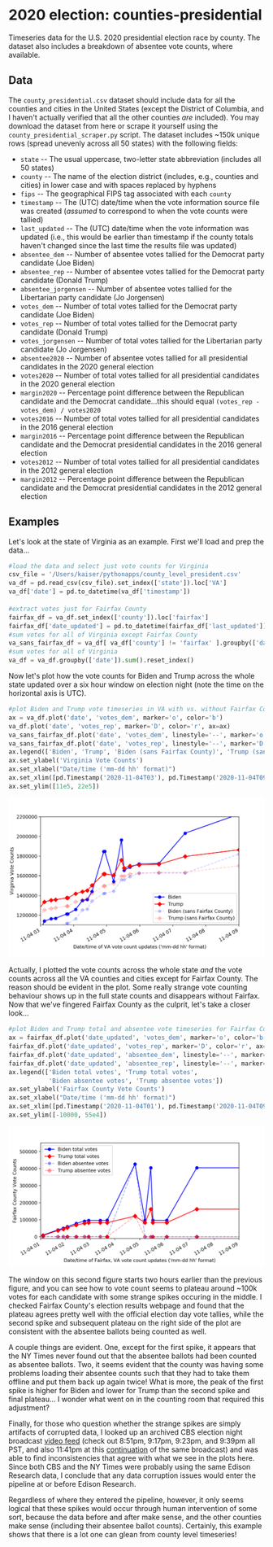 # 2020 election: counties-presidential

Timeseries data for the U.S. 2020 presidential election race by county.  The dataset also includes a breakdown of absentee vote counts, where available.

## Data

The `county_presidential.csv` dataset should include data for all the counties and cities in the United States (except the District of Columbia, and I haven't actually verified that all the other counties *are* included).  You may download the dataset from here or scrape it yourself using the `county_presidential_scraper.py` script.  The dataset includes ~150k unique rows (spread unevenly across all 50 states) with the following fields:

 * `state`              -- The usual uppercase, two-letter state abbreviation (includes all 50 states)
 * `county`             -- The name of the election district (includes, e.g., counties and cities) in lower case and with spaces replaced by hyphens
 * `fips`               -- The geographical FIPS tag associated with each `county`
 * `timestamp`          -- The (UTC) date/time when the vote information source file was created (*assumed* to correspond to when the vote counts were tallied)
 * `last_updated`       -- The (UTC) date/time when the vote information was updated (i.e., this would be earlier than timestamp if the county totals haven't changed since the last time the results file was updated)
 * `absentee_dem`       -- Number of absentee votes tallied for the Democrat party candidate (Joe Biden) 
 * `absentee_rep`       -- Number of absentee votes tallied for the Democrat party candidate (Donald Trump) 
 * `absentee_jorgensen` -- Number of absentee votes tallied for the Libertarian party candidate (Jo Jorgensen) 
 * `votes_dem`          -- Number of total votes tallied for the Democrat party candidate (Joe Biden) 
 * `votes_rep`          -- Number of total votes tallied for the Democrat party candidate (Donald Trump) 
 * `votes_jorgensen`    -- Number of total votes tallied for the Libertarian party candidate (Jo Jorgensen) 
 * `absentee2020`       -- Number of absentee votes tallied for all presidential candidates in the 2020 general election
 * `votes2020`          -- Number of total votes tallied for all presidential candidates in the 2020 general election
 * `margin2020`         -- Percentage point difference between the Republican candidate and the Democrat candidate...this should equal `(votes_rep - votes_dem) / votes2020`
 * `votes2016`          -- Number of total votes tallied for all presidential candidates in the 2016 general election 
 * `margin2016`         -- Percentage point difference between the Republican candidate and the Democrat presidential candidates in the 2016 general election
 * `votes2012`          -- Number of total votes tallied for all presidential candidates in the 2012 general election 
 * `margin2012`         -- Percentage point difference between the Republican candidate and the Democrat presidential candidates in the 2012 general election

## Examples

Let's look at the state of Virginia as an example.  First we'll load and prep the data...

```Python
#load the data and select just vote counts for Virginia
csv_file = '/Users/kaiser/pythonapps/county_level_president.csv'
va_df = pd.read_csv(csv_file).set_index(['state']).loc['VA']
va_df['date'] = pd.to_datetime(va_df['timestamp'])

#extract votes just for Fairfax County
fairfax_df = va_df.set_index(['county']).loc['fairfax']
fairfax_df['date_updated'] = pd.to_datetime(fairfax_df['last_updated'])
#sum votes for all of Virginia except Fairfax County
va_sans_fairfax_df = va_df[ va_df['county'] != 'fairfax' ].groupby(['date']).sum().reset_index()
#sum votes for all of Virginia
va_df = va_df.groupby(['date']).sum().reset_index()
```

Now let's plot how the vote counts for Biden and Trump across the whole state updated over a six hour window on election night (note the time on the horizontal axis is UTC).

```Python
#plot Biden and Trump vote timeseries in VA with vs. without Fairfax County
ax = va_df.plot('date', 'votes_dem', marker='o', color='b')
va_df.plot('date', 'votes_rep', marker='D', color='r', ax=ax)
va_sans_fairfax_df.plot('date', 'votes_dem', linestyle='--', marker='o', color='b', alpha=0.2, ax=ax)
va_sans_fairfax_df.plot('date', 'votes_rep', linestyle='--', marker='D', color='r', alpha=0.2, ax=ax)
ax.legend(['Biden', 'Trump', 'Biden (sans Fairfax County)', 'Trump (sans Fairfax County)'])
ax.set_ylabel('Virginia Vote Counts')
ax.set_xlabel("Date/time ('mm-dd hh' format)")
ax.set_xlim([pd.Timestamp('2020-11-04T03'), pd.Timestamp('2020-11-04T09')])
ax.set_ylim([11e5, 22e5])
```
![](./example_fig3.png)

Actually, I plotted the vote counts across the whole state *and* the vote counts across all the VA counties and cities except for Fairfax County.  The reason should be evident in the plot.  Some really strange vote counting behaviour shows up in the full state counts and disappears without Fairfax.  Now that we've fingered Fairfax County as the culprit, let's take a closer look...

```Python
#plot Biden and Trump total and absentee vote timeseries for Fairfax County
ax = fairfax_df.plot('date_updated', 'votes_dem', marker='o', color='b')
fairfax_df.plot('date_updated', 'votes_rep', marker='D', color='r', ax=ax)
fairfax_df.plot('date_updated', 'absentee_dem', linestyle='--', marker='o', color='b', alpha=0.35, ax=ax)
fairfax_df.plot('date_updated', 'absentee_rep', linestyle='--', marker='D', color='r', alpha=0.35, ax=ax)
ax.legend(['Biden total votes', 'Trump total votes', 
           'Biden absentee votes', 'Trump absentee votes'])
ax.set_ylabel('Fairfax County Vote Counts')
ax.set_xlabel("Date/time ('mm-dd hh' format)")
ax.set_xlim([pd.Timestamp('2020-11-04T01'), pd.Timestamp('2020-11-04T09')])
ax.set_ylim([-10000, 55e4])
```
![](./example_fig4.png)

The window on this second figure starts two hours earlier than the previous figure, and you can see how to vote count seems to plateau around ~100k votes for each candidate with some strange spikes occuring in the middle.  I checked Fairfax County's election results webpage and found that the plateau agrees pretty well with the official election day vote tallies, while the second spike and subsequent plateau on the right side of the plot are consistent with the absentee ballots being counted as well.

A couple things are evident.  One, except for the first spike, it appears that the NY Times never found out that the absentee ballots had been counted as absentee ballots.  Two, it seems evident that the county was having some problems loading their absentee counts such that they had to take them offline and put them back up again twice!  What is more, the peak of the first spike is higher for Biden and lower for Trump than the second spike and final plateau... I wonder what went on in the counting room that required this adjustment?

Finally, for those who question whether the strange spikes are simply artifacts of corrupted data, I looked up an archived CBS election night broadcast [video feed](https://archive.org/details/KPIX_20201104_000000_CBS_News_2020_Election_Night_--_America_Decides/start/17460/end/17520) (check out 8:51pm, 9:17pm, 9:23pm, and 9:39pm all PST, and also 11:41pm at this [continuation](https://archive.org/details/KPIX_20201104_073500_CBS_News_2020_Election_Night_--_America_Decides/start/360/end/420) of the same broadcast) and was able to find inconsistencies that agree with what we see in the plots here.  Since both CBS and the NY Times were probably using the same Edison Research data, I conclude that any data corruption issues would enter the pipeline at or before Edison Research.  

Regardless of where they entered the pipeline, however, it only seems logical that these spikes would occur through human intervention of some sort, because the data before and after make sense, and the other counties make sense (including their absentee ballot counts).  Certainly, this example shows that there is a lot one can glean from county level timeseries!
